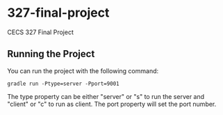 # 327-final-project
CECS 327 Final Project

## Running the Project
You can run the project with the following command:
```
gradle run -Ptype=server -Pport=9001
```
The type property can be either "server" or "s" to run the server and "client" or "c" to run as client.
The port property will set the port number.
